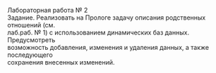Лабораторная работа № 2<br>
Задание. Реализовать на Прологе задачу описания родственных отношений (см.<br>
лаб.раб. № 1) с использованием динамических баз данных. Предусмотреть<br>
возможность добавления, изменения и удаления данных, а также последующего<br>
сохранения внесенных изменений.<br>

